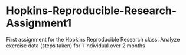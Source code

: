 # Hopkins-Reproducible-Research-Assignment1
First assignment for the Hopkins Reproducible Research class.  Analyze exercise data (steps taken) for 1 individual over 2 months
